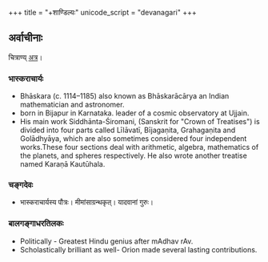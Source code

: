 +++
title = "+शाण्डिल्यः"
unicode_script = "devanagari"
+++

## अर्वाचीनाः
चित्राण्य् [अत्र](../images)।

### भास्कराचार्यः
- Bhāskara (c. 1114–1185) also known as Bhāskarācārya  an Indian mathematician and astronomer.
- born in Bijapur in Karnataka. leader of a cosmic observatory at Ujjain.
- His main work Siddhānta-Śiromani, (Sanskrit for "Crown of Treatises") is divided into four parts called Līlāvatī, Bījagaṇita, Grahagaṇita and Golādhyāya, which are also sometimes considered four independent works.These four sections deal with arithmetic, algebra, mathematics of the planets, and spheres respectively. He also wrote another treatise named Karaṇā Kautūhala.

### चङ्गदेवः
- भास्कराचार्यस्य पौत्रः। मीमांसाग्रन्थकृत्। यादवानां गुरुः।

### बालगङ्गाधरतिलकः
- Politically - Greatest Hindu genius after mAdhav rAv.
- Scholastically brilliant as well-  Orion made several lasting contributions.